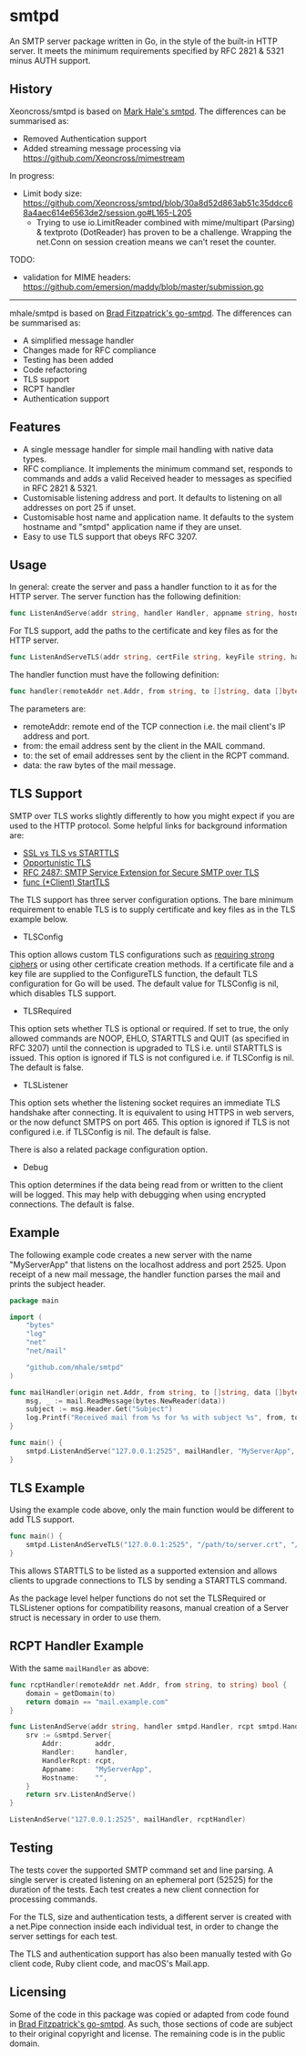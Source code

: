 # smtpd

An SMTP server package written in Go, in the style of the built-in HTTP server. It meets the minimum requirements specified by RFC 2821 & 5321 minus AUTH support.


## History

Xeoncross/smtpd is based on [Mark Hale's smtpd](https://github.com/mhale/smtpd). The differences can be summarised as:

* Removed Authentication support
* Added streaming message processing via https://github.com/Xeoncross/mimestream

In progress:

* Limit body size: https://github.com/Xeoncross/smtpd/blob/30a8d52d863ab51c35ddcc68a4aec614e6563de2/session.go#L165-L205
    * Trying to use io.LimitReader combined with mime/multipart (Parsing) & textproto (DotReader) has proven to be a challenge. Wrapping the net.Conn on session creation means we can't reset the counter.

TODO:

* validation for MIME headers: https://github.com/emersion/maddy/blob/master/submission.go

---

mhale/smtpd is based on [Brad Fitzpatrick's go-smtpd](https://github.com/bradfitz/go-smtpd). The differences can be summarised as:

* A simplified message handler
* Changes made for RFC compliance
* Testing has been added
* Code refactoring
* TLS support
* RCPT handler
* Authentication support

## Features

* A single message handler for simple mail handling with native data types.
* RFC compliance. It implements the minimum command set, responds to commands and adds a valid Received header to messages as specified in RFC 2821 & 5321.
* Customisable listening address and port. It defaults to listening on all addresses on port 25 if unset.
* Customisable host name and application name. It defaults to the system hostname and "smtpd" application name if they are unset.
* Easy to use TLS support that obeys RFC 3207.

## Usage

In general: create the server and pass a handler function to it as for the HTTP server. The server function has the following definition:

```go
func ListenAndServe(addr string, handler Handler, appname string, hostname string) error
```

For TLS support, add the paths to the certificate and key files as for the HTTP server.

```go
func ListenAndServeTLS(addr string, certFile string, keyFile string, handler Handler, appname string, hostname string) error
```

The handler function must have the following definition:

```go
func handler(remoteAddr net.Addr, from string, to []string, data []byte)
```

The parameters are:

* remoteAddr: remote end of the TCP connection i.e. the mail client's IP address and port.
* from: the email address sent by the client in the MAIL command.
* to: the set of email addresses sent by the client in the RCPT command.
* data: the raw bytes of the mail message.

## TLS Support

SMTP over TLS works slightly differently to how you might expect if you are used to the HTTP protocol. Some helpful links for background information are:

* [SSL vs TLS vs STARTTLS](https://www.fastmail.com/help/technical/ssltlsstarttls.html)
* [Opportunistic TLS](https://en.wikipedia.org/wiki/Opportunistic_TLS)
* [RFC 2487: SMTP Service Extension for Secure SMTP over TLS](https://tools.ietf.org/html/rfc2487)
* [func (*Client) StartTLS](https://golang.org/pkg/net/smtp/#Client.StartTLS)

The TLS support has three server configuration options. The bare minimum requirement to enable TLS is to supply certificate and key files as in the TLS example below.

* TLSConfig

This option allows custom TLS configurations such as [requiring strong ciphers](https://cipherli.st/) or using other certificate creation methods. If a certificate file and a key file are supplied to the ConfigureTLS function, the default TLS configuration for Go will be used. The default value for TLSConfig is nil, which disables TLS support.

* TLSRequired

This option sets whether TLS is optional or required. If set to true, the only allowed commands are NOOP, EHLO, STARTTLS and QUIT (as specified in RFC 3207) until the connection is upgraded to TLS i.e. until STARTTLS is issued. This option is ignored if TLS is not configured i.e. if TLSConfig is nil. The default is false.

* TLSListener

This option sets whether the listening socket requires an immediate TLS handshake after connecting. It is equivalent to using HTTPS in web servers, or the now defunct SMTPS on port 465. This option is ignored if TLS is not configured i.e. if TLSConfig is nil. The default is false.

There is also a related package configuration option.

* Debug

This option determines if the data being read from or written to the client will be logged. This may help with debugging when using encrypted connections. The default is false.

## Example

The following example code creates a new server with the name "MyServerApp" that listens on the localhost address and port 2525. Upon receipt of a new mail message, the handler function parses the mail and prints the subject header.

```go
package main

import (
    "bytes"
    "log"
    "net"
    "net/mail"

    "github.com/mhale/smtpd"
)

func mailHandler(origin net.Addr, from string, to []string, data []byte) {
    msg, _ := mail.ReadMessage(bytes.NewReader(data))
    subject := msg.Header.Get("Subject")
    log.Printf("Received mail from %s for %s with subject %s", from, to[0], subject)
}

func main() {
    smtpd.ListenAndServe("127.0.0.1:2525", mailHandler, "MyServerApp", "")
}
```

## TLS Example

Using the example code above, only the main function would be different to add TLS support.

```go
func main() {
    smtpd.ListenAndServeTLS("127.0.0.1:2525", "/path/to/server.crt", "/path/to/server.key", mailHandler, "MyServerApp", "")
}
```

This allows STARTTLS to be listed as a supported extension and allows clients to upgrade connections to TLS by sending a STARTTLS command.

As the package level helper functions do not set the TLSRequired or TLSListener options for compatibility reasons, manual creation of a Server struct is necessary in order to use them.

## RCPT Handler Example

With the same ```mailHandler``` as above:

```go
func rcptHandler(remoteAddr net.Addr, from string, to string) bool {
    domain = getDomain(to)
    return domain == "mail.example.com"
}

func ListenAndServe(addr string, handler smtpd.Handler, rcpt smtpd.HandlerRcpt) error {
    srv := &smtpd.Server{
        Addr:        addr,
        Handler:     handler,
        HandlerRcpt: rcpt,
        Appname:     "MyServerApp",
        Hostname:    "",
    }
    return srv.ListenAndServe()
}

ListenAndServe("127.0.0.1:2525", mailHandler, rcptHandler)
```

## Testing

The tests cover the supported SMTP command set and line parsing. A single server is created listening on an ephemeral port (52525) for the duration of the tests. Each test creates a new client connection for processing commands.

For the TLS, size and authentication tests, a different server is created with a net.Pipe connection inside each individual test, in order to change the server settings for each test.

The TLS and authentication support has also been manually tested with Go client code, Ruby client code, and macOS's Mail.app.

## Licensing

Some of the code in this package was copied or adapted from code found in [Brad Fitzpatrick's go-smtpd](https://github.com/bradfitz/go-smtpd). As such, those sections of code are subject to their original copyright and license. The remaining code is in the public domain.
